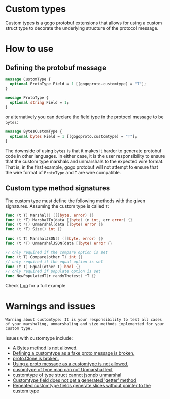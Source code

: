 # Custom types

Custom types is a gogo protobuf extensions that allows for using a custom
struct type to decorate the underlying structure of the protocol message.

# How to use

## Defining the protobuf message

```proto
message CustomType {
  optional ProtoType Field = 1 [(gogoproto.customtype) = "T"];
}

message ProtoType {
  optional string Field = 1;
}
```

or alternatively you can declare the field type in the protocol message to be
`bytes`:

```proto
message BytesCustomType {
  optional bytes Field = 1 [(gogoproto.customtype) = "T"];
}
```

The downside of using `bytes` is that it makes it harder to generate protobuf
code in other languages. In either case, it is the user responsibility to
ensure that the custom type marshals and unmarshals to the expected wire
format. That is, in the first example, gogo protobuf will not attempt to ensure
that the wire format of `ProtoType` and `T` are wire compatible.

## Custom type method signatures

The custom type must define the following methods with the given
signatures. Assuming the custom type is called `T`:

```go
func (t T) Marshal() ([]byte, error) {}
func (t *T) MarshalTo(data []byte) (n int, err error) {}
func (t *T) Unmarshal(data []byte) error {}
func (t *T) Size() int {}

func (t T) MarshalJSON() ([]byte, error) {}
func (t *T) UnmarshalJSON(data []byte) error {}

// only required if the compare option is set
func (t T) Compare(other T) int {}
// only required if the equal option is set
func (t T) Equal(other T) bool {}
// only required if populate option is set
func NewPopulatedT(r randyThetest) *T {}
```

Check [t.go](test/t.go) for a full example

# Warnings and issues

`Warning about customtype: It is your responsibility to test all cases of your marshaling, unmarshaling and size methods implemented for your custom type.`

Issues with customtype include:
  * <a href="https://github.com/coderyw/protobuf/issues/199">A Bytes method is not allowed.<a/>
  * <a href="https://github.com/coderyw/protobuf/issues/132">Defining a customtype as a fake proto message is broken.</a>
  * <a href="https://github.com/coderyw/protobuf/issues/147">proto.Clone is broken.</a>
  * <a href="https://github.com/coderyw/protobuf/issues/125">Using a proto message as a customtype is not allowed.</a>
  * <a href="https://github.com/coderyw/protobuf/issues/200">cusomtype of type map can not UnmarshalText</a>
  * <a href="https://github.com/coderyw/protobuf/issues/201">customtype of type struct cannot jsonpb unmarshal</a>
  * <a href="https://github.com/coderyw/protobuf/issues/477">Customtype field does not get a generated 'getter' method</a>
  * <a href="https://github.com/coderyw/protobuf/issues/478">Repeated customtype fields generate slices without pointer to the custom type </a>
